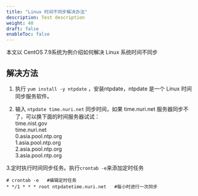 ```yaml
---
title: "Linux 时间不同步解决办法"
description: Test description
weight: 40
draft: false
enableToc: false
---
```


本文以 CentOS 7.9系统为例介绍如何解决 Linux 系统时间不同步

## 解决方法

1. 执行 `yum install -y ntpdate` ，安装ntpdate，ntpdate 是一个 Linux 时间同步服务软件。

2. 输入 `ntpdate time.nuri.net` 同步时间，如果 time.nuri.net 服务器同步不了，可以换下面的时间服务器试试：  
   time.nist.gov  
   time.nuri.net  
   0.asia.pool.ntp.org  
   1.asia.pool.ntp.org  
   2.asia.pool.ntp.org  
   3.asia.pool.ntp.org  

3.定时执行时间同步任务。执行`crontab -e`来添加定时任务

```
# crontab -e   #编辑定时任务
* */1 * * * root ntpdatetime.nuri.net   #每小时进行一次同步
```

